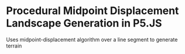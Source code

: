 # Procedural Midpoint Displacement Landscape Generation in P5.JS

Uses midpoint-displacement algorithm over a line segment to generate terrain